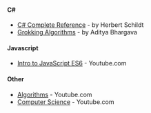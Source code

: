 #### C#
* [C# Complete Reference](https://g.co/kgs/PdGfJK) - by Herbert Schildt 
* [Grokking Algorithms](https://g.co/kgs/mJZWhZ) -   by Aditya Bhargava

#### Javascript
* [Intro to JavaScript ES6](https://www.youtube.com/playlist?list=PL-xu4i_QDSxcoDNeh8rx5-pHCCTOg0XsI) - Youtube.com

#### Other
* [Algorithms](https://www.youtube.com/playlist?list=PLJTvi6Vq8-z9dFHYbvY5EVTNfgVjAUGWK) - Youtube.com
* [Computer Science](https://www.youtube.com/playlist?list=PL8dPuuaLjXtNlUrzyH5r6jN9ulIgZBpdo) - Youtube.com
